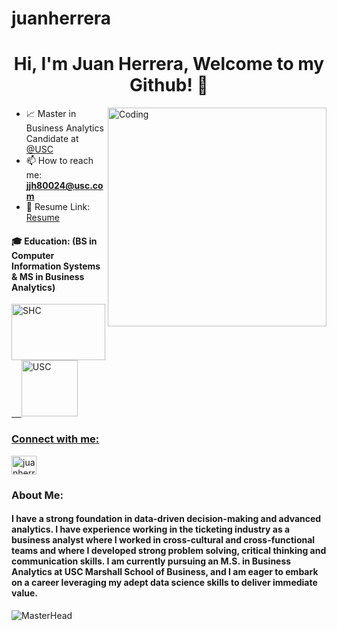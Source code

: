 # juanherrera

<h1 align="center">Hi, I'm Juan Herrera, Welcome to my Github! 🧪</h1>
<!-- <h3 align="center">Data-Driven Data Scientist Committed to Tackling Real-World Challenges</h3> -->
<img align="right" alt="Coding" width="350" src="https://hackernoon.com/images/f2px36fy.gif">



- 📈 Master in Business Analytics Candidate at [@USC](https://www.usc.edu/)
- 📫 How to reach me: **jjh80024@usc.com**
-  📄 Resume Link: [Resume](https://docs.google.com/document/d/17VMCtnkGnpySUATBK31Q35SpkzwNp5Bq_MD8KNLySss/edit?usp=sharing) 
<!-- ⚡ Fun fact: **Pro ** -->


<h4 align="left">🎓 Education: (BS in Computer Information Systems & MS in Business Analytics)</h4>
<a href="https://www.usc.edu/" target="_blank" rel="noreferrer"><img src="https://upload.wikimedia.org/wikipedia/commons/d/d4/SHC_logo-stack-2627c%2Bk-1.png" alt="SHC" width="150" height="90"/>
&nbsp;&nbsp;&nbsp;
<a href="https://usc.edu/" target="_blank" rel="noreferrer"><img src="https://upload.wikimedia.org/wikipedia/commons/9/94/USC_Trojans_logo.svg" alt="USC" width="90" height="90"/>



<h3 align="left">Connect with me:</h3>
<p align="left">
<a href="https://www.linkedin.com/in/juanherreras/" target="blank"><img align="center" src="https://raw.githubusercontent.com/rahuldkjain/github-profile-readme-generator/master/src/images/icons/Social/linked-in-alt.svg" alt="juanherrera" height="30" width="40" /></a>
</p>

<h3 align="left">About Me:</h3>
<h4 align="left">I have a strong foundation in data-driven decision-making and advanced analytics. I have experience working in the ticketing industry as a business analyst where I worked in cross-cultural and cross-functional teams and where I developed strong problem solving, critical thinking and communication skills. I am currently pursuing an M.S. in Business Analytics at USC Marshall School of Business, and I am eager to embark on a career leveraging my adept data science skills to deliver immediate value.</h4>
  
![MasterHead](https://i.pinimg.com/originals/fc/71/63/fc71635c7f1b09ed30413f59bb749582.gif)
